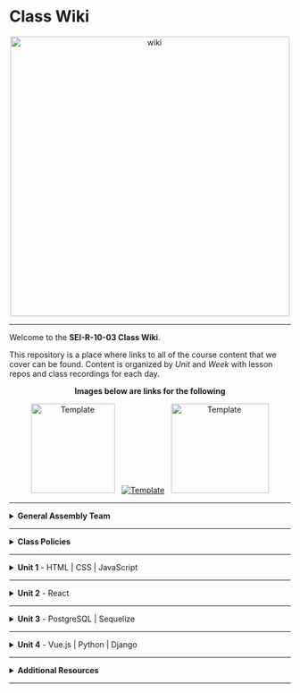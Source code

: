 # Class Wiki

<div align="center">
  <img src="https://i.imgur.com/WNe3NwE.png" alt="wiki" height="500">
</div>

___
Welcome to the <b>SEI-R-10-03 Class Wiki</b>.

This repository is a place where links to all of the course content that we cover can be found. Content is organized by <i>Unit</i> and <i>Week</i> with lesson repos and class recordings for each day.
<br>


<div align="center" display:"row">
<b>Images below are links for the following</b>



<a href="https://github.com/bmorataya3/Pull-Request-Template" target="_blank"><img src="https://i.imgur.com/WYBWzSth.png" alt="Template" height="160" width="150"></a> &nbsp; 
<a href="https://github.com/SEI-R-6-21/daily_js_challenges" target="_blank"><img src="https://i.imgur.com/W2YYUOPb.png" alt="Template"></a>  &nbsp; 
<a href="https://github.com/SEI-R-6-21/cs_data_structures" target="_blank"><img src="https://i.imgur.com/Bq75otNm.png" alt="Template" height="160" width="175" ></a>
</div>



____
<details><summary><strong>General Assembly Team</strong></summary><p>



____

<div align="center">
  <img width="200px" src="https://i.imgur.com/xDwQZ7E.png" alt="jeremy">
  <h3>Jeremy Taubman</h3>
  <h4>Lead Instructor</h4>
  <p>My name is Jeremy Taubman, I live outside of Hartford and have been with GA since 2019. I will be the <b>Lead Instructor</b> for this immersive.</p>
  <p>Outside of programming, I enjoy music, cooking, and solving crossword puzzles. I love learning new things, building up projects with Javascript and Python, and can make some of the best Ramen you’ll ever have.</p>
  <span><a href="https://github.com/taubman33">GitHub</a> | <a href="https://www.linkedin.com/in/jeremy-taubman/">LinkedIn</a></span>
  <br>
</div>

____

<div align="center">
  <img width="200px" src="https://i.imgur.com/TkTJmAs.png" alt="brittany">
  <h3>Brittany Morataya</h3>
  <h4>Instructional Associate</h4>
  <p>My name is Brittany and I will be your <b>Instructor Associate (IA)</b>. I will be here as added support through your journey of becoming a software engineer.</p>
  <p>As a GA graduate, I have been in your shoes and understand what it takes to get through such a course. As for my experience, with a focus in front-end design, I freelanced for multiple clients implementing skills from previous experience with managing teams, data collection, and communication to provide a positive and open space for colleagues and clients. This will be my second cohort as an IA and I am excited to guide and help shape your minds.</p>
  <span><a href="https://github.com/bmorataya3">GitHub</a> | <a href="https://www.linkedin.com/in/brittany-morataya/">LinkedIn</a></span>
  <br>
</div>

____

<div align="center">
  <img width="200px" src="https://i.imgur.com/Inhk8OE.jpeg" alt="tiffany">
  <h3>Tiffany Pereira</h3>
  <h4>Instructional Associate</h4>
  <p>My name is Tiffany, I live in Boston and I will be one of your <b>Instructor Associates (IA)</b>. Having completed GA in May, I understand the challenges that come with learning these new languages and concepts. </p>
  <p>During my time in the course I discovered my interest in backend programming and languages such as SQL and python. Besides programming I enjoy finding new TV shows to binge watch, traveling, and photography. I look forward to helping you all have the best learning experience and dive into the world of Tech!</p>
  <span><a href="https://github.com/tiffpereira">GitHub</a> | <a href="https://www.linkedin.com/in/tiffanympereira/">LinkedIn</a></span>
  <br>
</div>

____



<li><details><summary><strong>Teaching Assistants</strong></summary><p>

<p>TAs will lead nightly study and debugging sessions that are <b>highly recommended</b> to attend.</p>

____

<div align="center">
  <img width="200px" src="https://i.imgur.com/a5jjxUf.jpg" alt="kristina">
  <h3>Kristina Vanbergen-DeSilva</h3>
  <h4>Teaching Assistant</h4>
  <p>My name is Kristina and I will be one of your Teaching Assistants. I am a recent GA grad from New York, interested in full-stack development and experienced with React/Vue on the front-end & SQL on the backend, Before becoming a developer, I worked for several years teaching children as a nanny, and teaching volunteers at a non-profit organization. Very excited to bring that experience to GA and welcome a new cohort of future software engineers!</p>
  <span><a href="https://github.com/kavdesilva">GitHub</a>  | <a href="https://www.linkedin.com/in/kristina-vanbergen-desilva/">LinkedIn</a></span>
  <br>
</div>

____

 <div align="center">
  <img width="200px" src="https://i.imgur.com/vmYBpd8h.jpg" alt="default">
  <h3>Jay Thurber</h3>
  <h4>Instructor Associate</h4>
  <p>Hey everyone! I’m Jay and I will be one of your Instructional Associates for this course! I worked as a nurse for 10 years before taking the plunge into tech, graduating General Assembly’s SEIR program in October 2021, and have since been both an IA and TA for five cohorts. I love hyping up and motivating my students, as well as being a part of those “Aha!” moments, especially considering I was a student like yourselves not long ago!
In my free time, you can find me playing board games with my wife and friends, hiking with my two dogs, cooking, watching anime, working on personal projects, and as of recently climbing! :woman_climbing:</p> 
 <span><a href="https://github.com/jthurber87">GitHub</a> | <a href="https://www.linkedin.com/in/jthurber87/">LinkedIn</a></span> 
  <br>
</div>

____

 <!-- <div align="center">
  <img width="200px" src="https://i.imgur.com/dH5Pznf.png" alt="default">
  <h3>Tylus Dawkins</h3>
  <h4>Teaching Assistant</h4>
  <!--   <p>Hello everyone, I am a default placeholder for an instructors introduction paragraph. This instructor's role will be to be a faceless representation of what an instructor might be, but nothing more. They will lead no lessons, they will offer no help, they will father no sons. They are void.</p>
  <p>I am nothing but a filler for where an instructor might put their personal brand statement! I just sit here and fill space so that the developer can see what it might look like when an instructor has actually provided them with their intro. I have no purpose beyond that and my existence is meaningless!</p> -->
  <!--   <span><a href="https://github.com/">GitHub</a> | <a href="https://linkedin.com/">LinkedIn</a></span> -->
  <br>
</div>


____

</p></details></li>

<li><details><summary><strong>Student Success</strong></summary><p>

<p>This teams job is to ensure your success <i>during</i> the immersive. Any administrative, financial, or interpersonal questions can be directed to them.</p>

____

<div align="center">
  <img width="200px" src="https://i.imgur.com/BeQIMbn.png" alt="default">
  <h3>Carla Pantuosco</h3>
  <h4>Student Success Specialist</h4>
  <!--   <p>Hello everyone, I am a default placeholder for an instructors introduction paragraph. This instructor's role will be to be a faceless representation of what an instructor might be, but nothing more. They will lead no lessons, they will offer no help, they will father no sons. They are void.</p>
  <p>I am nothing but a filler for where an instructor might put their personal brand statement! I just sit here and fill space so that the developer can see what it might look like when an instructor has actually provided them with their intro. I have no purpose beyond that and my existence is meaningless!</p> -->
  <!--   <span><a href="https://www.linkedin.com/in/david-allison1/">LinkedIn</a></span> -->
  <br>
</div>


____

</p></details></li>

<li><details><summary><strong>Outcomes Team</strong></summary><p>

<p>This teams job is to ensure your success <i>after</i> the immersive is complete. Any job search, resume, LinkedIn, or interview questions can be directed to them.</p>

____

<div align="center">
  <img width="200px" src="https://i.imgur.com/1yhipgO.png" alt="default">
  <h3>Tommy Peterson</h3>
  <h4>Outcomes Coach</h4>
  <!--   <p>Hello everyone, I am a default placeholder for an instructors introduction paragraph. This instructor's role will be to be a faceless representation of what an instructor might be, but nothing more. They will lead no lessons, they will offer no help, they will father no sons. They are void.</p>
  <p>I am nothing but a filler for where an instructor might put their personal brand statement! I just sit here and fill space so that the developer can see what it might look like when an instructor has actually provided them with their intro. I have no purpose beyond that and my existence is meaningless!</p> -->
  <!--   <span><a href="https://www.linkedin.com/">LinkedIn</a></span> -->
  <br>
</div>





</p></details></li>

</ul></details>

____
<details><summary><strong>Class Policies</strong></summary><p>

Below, you will find Class Policies and Requirements as laid out in Orientation and conveyed by the Instructional Team.  We compile them here for your reference and review.

</p>

<ul type="none">

<li><details><summary><strong>Code of Conduct</strong></summary><p>

<ul>
  <li>Foster a productive classroom environment.</li>
  <li>Treat others with respect and dignity.</li>
  <li>Remember that everyone is coming at this with a different background.</li>
  <li>Professionalism in all methods of communication, both in-person <i>and</i> online.
    <ul>
      <li>Slack is an extension of our on-campus community. We ask that you remain courteous, respectful, and professional while engaging on Slack.</li>
    </ul>
  </li>
  <li><b>Zero tolerance for plagiarism and cheating.</b></li>
</ul>

</p></details></li>

<li><details><summary><strong>Deliverable Submission Requirements</strong></summary><p>

<ul>
  <li>Deliverables must be submitted following the <a href="https://github.com/SEIR-1003/template_pull_request">PR Guidelines</a>.</li>
  <li>Students must meet deliverable requirements for the submission to be marked as "Complete".</li>
  <li>Deliverables are <i>always</i> due the following class day at the beginning of class, unless otherwise stated.</li>
  <li>There is a grace period for re-submission or late submission.  All re-submits/late submits are due the <b>Monday following the week of assignment</b>.
    <ul>
      <li>Deliverables assigned on Fridays <b>do not</b> have a re-submit <i>or</i> late submit grace period.</li>
      <li>Deliverables submitted <i>after</i> the grace period <b>will not</b> be graded or accepted and will be marked as "Incomplete".</li>
    </ul>
  </li>
</ul>

</p></details></li>

<li><details><summary><strong>Graduation Requirements</strong></summary><p>

<ul>
  <li>Meet Project Requirements.
    <ul><li>Satisfactorily complete and present a project for <i>each</i> of the <b>4</b> units.</li></ul>
  </li>
  <li>Submit and complete a <i>minimum</i> of <b>80%</b> of deliverables (labs, homework, etc.).</li>
  <li>Adhere to attendance policy.
    <ul>
      <li>Students are allowed <b>3</b> absences over the <i>entire</i> course.</li>
      <li><b>3</b> tardies or early departures equals <b>1</b> absence.</li>
      <li>Tardy policy <i>includes</i> Outcomes participation.</li>
    </ul>
  </li>
</ul>

</p></details></li>

<li><details><summary><strong>A Note on Plagiarism</strong></summary><p>

<ul>
  <li>Plagiarism is a serious offense and grounds for immediate withdrawal.</li>
  <li>You are encouraged to ask others, including students, instructors, and sites like <i>Stack Overflow</i> for help. However, it is <b><i>not acceptable to copy</i></b> another persons code and submit it as your own. More importantly, it is detrimental to your own learning and growth.</li>
  <li>Small snippets of code that solve small problems taken from sites like <i>Stack Overflow</i> are generally an exception to this rule. If you aren't sure, it is your responsibility to <b><i>ask your instructor</i></b>. To be on the safe side, we ask that you credit the person/resource you got the code from in a comment, and let an instructor take a look at it.</li>
</ul>

</p></details></li>

<li><details><summary><strong>Observed Holidays</strong></summary><p>

<p>
The following dates are observed Holidays for this immersive.  There will be no class days on or within any of the date ranges listed below.  These will not decrease the overall length of the immersive, but add on additional replacement days to the end to fulfill the 12 weeks. If you have any questions regarding Holidays, or have a special circumstance, please don't hesitate to reach out to your instructional team.
</p>

| Holiday | Date(s) |
|:---:|:---:|
| Veterans Day | November 11, 2022 |
| Thanksgiving | November 23- November 25, 2022 |
| Winter Break | December 26th- January 2, 2022 |

</p></details></li>

</ul></details>

____
<details><summary><strong>Unit 1</strong> - HTML | CSS | JavaScript</summary><p>

<ul type="none">

  <li><details><summary><strong>Week 1</strong></summary><p>

  <p>
  In Week 1, we review the fundamental concepts of <b>HTML</b>, <b>CSS</b>, and <b>JavaScript</b> along with introducing <b>git</b> workflow, <b>terminal</b> commands, and writing professional <b>markdown</b> files. We also learn about the <b>JavaScript DOM</b> and how to use <b>events</b> to affect it.
  </p>

  | Monday | Tuesday | Wednesday | Thursday | Friday |
  |:---:|:---:|:---:|:---:|:---:|
  | [InstallFest](https://github.com/SEIR-1003/u1_installations)| [Github / Homework Submission](https://github.com/SEI-R-6-21/u1_lesson_github) | [JS Datatypes](https://github.com/SEIR-1003/u1_lesson_js_data_types)  |  [JS Functions](https://github.com/SEIR-1003/u1_lesson_js_functions) | [Intro Daily JS Challenges](https://github.com/SEIR-1003/daily_js_challenges)
  | [Terminal Lesson](https://github.com/SEIR-1003/u1_lesson_terminal)  | [Intro to HTML](https://github.com/SEIR-1003/u1_lesson_intro_HTML) | [JS Arrays](https://github.com/SEIR-1003/u1_lesson_js_arrays)| [JS Scope](https://github.com/SEIR-1003/u1_lesson_js_scope) | [JS Events](https://github.com/SEIR-1003/u1_lesson_js_events)
  |  [Git Lesson](https://github.com/SEIR-1003/u1_lesson_git) | [Grumpy Cat Resume](https://github.com/SEIR-1003/u1_lab_fake_resume) | [JS Loops & Control Flow](https://github.com/SEIR-1003/u1_lesson_loops_and_control_flow) | [JS Objects](https://github.com/SEIR-1003/u1_lesson_js_objects) | [JS Dots Game Lab](https://github.com/SEIR-1003/u1_lab_dots)| 
  |  [VS Code Lesson](https://github.com/SEIR-1003/u1_lesson_VSCode/blob/main/README.md)| [Intro to CSS](https://github.com/SEIR-1003/u1_lesson_intro_CSS) | [Data Types practice](https://github.com/SEIR-1003/U1_data_types_practice)  | [Jurassic Objects Lab](https://github.com/SEIR-1003/u1_lab_jurassic_objects) |   | |
  | [Star Wars HW](https://github.com/SEIR-1003/u1_hw_star_wars)  | [Flex & Grid](https://github.com/SEIR-1003/u1_lesson_flex_grid) | [Arrays ad Iteration Lab](https://github.com/SEIR-1003/u1_arrays_and_iteration_lab)  | [CodeWars](https://github.com/SEIR-1003/u1_hw_codewars_challenges) | [Tic Tac Toe HW](https://github.com/SEIR-1003/u1_hw_tic_tac_toe) |
  |  | [Fashion blog](https://github.com/SEIR-1003/Fashion-Blog)  | [Control Flow Adventure HW](https://github.com/SEIR-1003/u1_hw_control_flow_adventure) | |  |

  <ul type="none">

  <li><details><summary>Class Recordings</summary><p>

  | Monday | Tuesday | Wednesday | Thursday | Friday |
  |:---:|:---:|:---:|:---:|:---:|
  | [Recording](https://generalassembly.zoom.us/rec/share/F7x31AAbNpltdeAAk2LyQRn3LlbOAGBDpIvZLJDiEV0JH3b1Cui9i3jFXFClJ3Tx.oIMAcARgVnSxZJbr)| [Recording](https://generalassembly.zoom.us/rec/share/6XpFfjj5sL92iwFkr9n4smh3RK_M5S6aZhpvXT-RxvG7LfMk4ooY6BOv9grkvbA2.G7DRfBnaujoZzJLD)|[Recording](https://generalassembly.zoom.us/rec/share/KptzSmjQ5LeWMCLEYrRO3PUxzfzGKo2e6HKO9AmPcED2Bg_N2KqOIgG_qspOUMUM.tICOh143LDWOWNjP)| [Recording](https://generalassembly.zoom.us/rec/share/LMCXrY7N9Gj9-QxOPYLTQYWCvDXQEhjr41U3eJZ4wCeP44YiEqKQcwhOM7gd21vD.5x0NPgXiMG4vcLe_)| [Recording](https://generalassembly.zoom.us/rec/share/1vVt0DXo66DKowCnkzqDMvPqY9bz-5JVJS8NIYu9lPsdN0VqgF784aST8lTGL-rI.wyKWm6jQtC_0hRwF)|
  | Passcode: `w=?0kwr#`  | Passcode: `&sGpfTy9` | Passcode: ` z+5QD?Qv` | Passcode: `VRz9xNi.` | Passcode: `5rhb@.1&` |

  </p></details></li>

  </ul>

  ___
  </p></details></li>

  <li><details><summary><strong>Week 2</strong></summary><p>

  <p>
  In Week 2, we practice more <b>DOM Manipulation</b> and are introduced to <b>Daily JavaScript Challenges</b> and basic algorithmic problem solving. We learn about <b>ES6</b> syntax along with <b>Higher Order Functions</b> and <b>Object Oriented Programming</b> in JavaScript. At the end of the week, we learn how to call on external data sources with <b>APIs</b>.
  </p>

  | Monday | Tuesday | Wednesday | Thursday | Friday |
  |:---:|:---:|:---:|:---:|:---:|
  |  [Daily JS Challenges](https://github.com/SEIR-1003/daily_js_challenges)| [JS HOF HW](https://github.com/SEIR-1003/u1_hw_HOF) | CSS Media Quieries  | JS KAHOOT | [Project 1 Prompt](https://github.com/SEI-R-6-21/u1_project_prompt)|
  |  [ES6 Syntax](https://github.com/SEIR-1003/u1_lesson_ES6) |  [Intro to OOP](https://github.com/SEIR-1003/u1_lesson_OOP) | Wireframes| [Intro to APIs](https://github.com/SEI-R-6-21/u1_lesson_intro_to_APIs) | Project Time|
  | [ES6 Lab](https://github.com/SEIR-1003/u1_lab_ES6_practice) | [OOP Exercise Lab](https://github.com/SEIR-1003/u1_lab_OOP_exercise)  |  OUTCOMES  | [Poke' API](https://github.com/SEIR-1003/u1_api-intro)|  
  | Calculator |  | | [NYC Crime API](https://github.com/SEIR-1003/u1_api_lab/blob/main/README.md) |  |
  |  |  |  | [P1 Prompt](https://github.com/SEIR-1003/u1_project_prompt) |  |

 <ul type="none">



 <li><details><summary>Class Recordings - Group 2</summary><p>

| Monday | Tuesday | Wednesday | Thursday | Friday |
 |:---:|:---:|:---:|:---:|:---:|
 | [Recording](https://generalassembly.zoom.us/rec/share/w1Rf-C5P2Iv7WwunynJKK_FLKehTpZoL9zXN9eQkaWOC1i85jMV34PqEXYjnX4Fv.WjhprUHr264TDDXb) | [Recording](https://generalassembly.zoom.us/rec/share/-4cxHk0me5QfUZxt8Ds4GE8S4tSJt10WrHnUDBjfdxYslnxpgdahUnHXux6MHWos.SNGG38TA8CAQZlOS) | [Recording](https://generalassembly.zoom.us/rec/share/WfuEH4fb-mGGoFUBOW9NyRnGcKrROhaYM7oYPwBJchvb4a_0n6Cuf1PljMKxh-cA.CuICsZNG_gZcbpxA) | [Recording](https://generalassembly.zoom.us/rec/share/R_0VXhOYbAXNxRHHiKnSQwJ1uUh5bMyRnHba4MkUl-Zxp_qcPQnMTeDLvr3y6_88.PD4ZJQ4Sh15AKg-h) |[Recording](https://generalassembly.zoom.us/rec/share/n1-Gj_MAtjhGLUK3gX6hvQ-jmhysJybAZLZnNmTmpZEAWSTGZ7rCOmco8rxLwtfJ.e99bqAvYsPJWYFGC)|
 | Passcode: `&Ta9O50&` | Passcode: `y0#UWaa?` | Passcode: `^smC7*0E` | Passcode: `M6iwu4=s` | Passcode: `Jr7=@@74` |
>  
 </p></details></li>
 
  </ul>

  </p></details></li>

</p></details>
  

___
   
   
<details><summary><strong>Unit 2</strong> - React </summary><p>

<ul type="none">

  <li><details><summary><strong>Week 4</strong></summary><p>

   <p>
     In Week 4, we learn all about <b>React</b> and what an amazing JavaScript library it can be for developers. We learn the concepts of <b>components</b>, <b>props</b>, and about <b>React Hooks</b> and <b>functional components</b>. We learn about <b>useState</b> and how to use it to manage our state within our apps. We also get into how we can use <b>useEffect</b> to make axios calls in our React apps. Finally at the end of the week, we learn <b>React Router</b>, a powerful tool for navigating around our virtual DOM.
  </p>


| Monday | Tuesday | Wednesday | Thursday | Friday |
  |:---:|:---:|:---:|:---:|:---:|
  | [Intro to React](https://github.com/SEIR-1003/u2_lesson_intro_to_react/blob/main/README.md) | [Component Hierarchy Diagrams](https://github.com/SEI-R-6-21/u2_lesson_component_hierarchy) | [React Router](https://github.com/SEIR-1003/u2_react_router_intro/blob/main/README.md)  |  [Intro to State & Hooks](https://github.com/SEIR-1003/u2_lesson_state_and_hooks) |[Calculator Lab](https://github.com/SEIR-1003/u2_react_calculator_lab/blob/main/README.md)|
  | [LOTR Lab](https://github.com/SEIR-1003/u2_lab_react_LOTR)| [Mapping Components](https://github.com/SEIR-1003/u2_lesson_react_mapping_components-1) | [React Portfolio](https://github.com/SEIR-1003/u2_react_portfolio_lab/blob/main/README.md) | [Likes Lab](https://github.com/SEIR-1003/u2_lab_likes)|  |
  | [Conditionals Lab](https://github.com/SEIR-1003/u2_lab_conditional_rendering) | [Mapping Lab](https://github.com/SEI-R-6-21/u2_lab_mapping_contactss) | OUTCOMES | [React Forms](https://github.com/SEIR-1003/u2_lesson_react_forms) |  |
  | [Hello React HW](https://github.com/SEIR-1003/u2_hw_hello_react/blob/main/README.md)  | [Movie Mapping HW](https://github.com/SEIR-1003/u2_hw_movie_mapping) | | [Groceries Lab](https://github.com/SEIR-1003/u2_lab_groceries)  |  |
  |  ||  | [ATM Lab](https://github.com/SEIR-1003/u2_lab_react_ATM) |  |
  |  | |  | [Password Validator](https://github.com/SEIR-1003/u2_lab_password_validator) |  |

<ul type="none">

 

  <li><details><summary>Class Recordings</summary><p>

| Monday | Tuesday | Wednesday | Thursday | Friday |
  |:---:|:---:|:---:|:---:|:---:|
  | [Recording](https://generalassembly.zoom.us/rec/share/FXJpSSFSKiigCBNt4l6xyS5U4LQEHgk_SF0MLKslHGmqOS8lHKWSibwTHPycKESu.-N1_FaTz8Kdan4Fw) | [Recording](https://generalassembly.zoom.us/rec/share/tfw3k_muD72MaSzEFElOTWbF55FnXuq1yWZ8Nd7C6oa5UTBGeHpCBJwWsVOGB55L.5838VjUeCxebfwOr) | [Recording](https://generalassembly.zoom.us/rec/share/2ZJD4LNvD5GvuPPKQBRvR29qYRWWvo1LZt1_p3krRN_edzbO1vj-X8MWcOtjMSzn.Pt35N9_IUg1QNP52) | [Recording](https://generalassembly.zoom.us/rec/share/27yva2f5HJImQ8PjUypsmO-0-fPoqWrD0StB3BZkgiIV3r33marHxQSAlot9c6nd.mT_1KrME0qdDMT6R) | [Recording](https://generalassembly.zoom.us/rec/share/Mr2RSi68R1NiebudnySOyHgwIuqkeSRgwTRjDpuwrEt5HhENzl4FgiWv_0-SBw4.PsSADazrGSF5rMb9) |
  | Passcode: `b95S6X#.` | Passcode: `8@F6Fj+$` | Passcode: `7K3SkA.M` | Passcode: `iK4+M&rv` | Passcode: `G%Jv!5Wk` |

  </p></details></li>

  ___
  </p></details></li>

  <li><details><summary><strong>Week 5</strong></summary><p>

  <p>
  In Week 5, we are introduced to back-end and get to practice using <b>Express</b> and <b>Express Middleware</b>.  We also learn how to implement <b>controllers</b>.  We then get a taste of <b>MongoDB</b> and <b>mongoose</b> as a way to store our app's data. We round out the week with a huge group <b>Hackathon!</b>
  </p>


  | Monday | Tuesday | Wednesday | Thursday | Friday |
  |:---:|:---:|:---:|:---:|:---:|
  | [useEffect](https://github.com/SEIR-1003/u2_lesson_useEffect) | [React Router](https://github.com/SEIR-1003/u2_lesson_react_router) | [useContext](https://github.com/SEIR-1003/u2_lesson_useContext) | Project Proposals | PROJECTS |
  | [React API](https://github.com/SEIR-1003/u2_lesson_react_APIs) | [React Router Lab](https://github.com/SEIR-1003/u2_lab_react_router) | [Context Lab](https://github.com/SEIR-1003/u2_react_useContext_lab/blob/main/README.md) |  | |
  | [STARWARS Lab](https://github.com/SEIR-1003/u2_react_axios_lab) |  | [Project 2 Promt](https://github.com/SEIR-1003/project2_prompt/blob/main/README.md) |  |  |
  |  | | Outcomes  |  |  |
  |  |  |  |  |  |
  |  |  | 


  <li><details><summary>Class Recordings </summary><p>

| Monday | Tuesday | Wednesday | Thursday | Friday |
  |:---:|:---:|:---:|:---:|:---:|
  | [Recording](https://generalassembly.zoom.us/rec/share/ffTiKu-oR2qVHgUe7PQJwKS5kI3exmcUTuXcf0j3UTjAgs-u132HPoUKhk2w-edz.bc6B7TQOdZDeKO0B) |   [Recording](https://generalassembly.zoom.us/rec/share/wKAR5owYiU754qo2X82vMN-I4FJtruS8KUm2zw49EwlH9cxQf3YhtaE8U-5NhU8R.u6c_Z3I4jV8qRlk1) | [Recording](https://generalassembly.zoom.us/rec/share/sc9DqncSDnCIhtGlAF1HGM9pd8mS7m2bgE8s4u-bANbvimieGQky0ykNWfBHX351.Vfz57037nmfWB_ZP) |  [Recording](https://generalassembly.zoom.us/rec/share/aumlwU3wt9aa8Z7VhejEA2hXqIkk83cZx31tRrTnvB-iu866NfsXb3ZAbOyzvXZb.oGHEoHpH-GVAVD4h) |
  | Passcode: `@.d6&L3w` | Passcode: `V%QQ+Nr7` | Passcode: `#7S$Dh*R` | Passcode: `z3$QYsf%` |

  </p></details></li>
  
  </ul>

  </p></details></li>

</p></details>

 
 

___
<details><summary><strong>Unit 3</strong> - PostgreSQL | Sequelize</summary><p>

<ul type="none">

  <li><details><summary><strong>Week 7</strong></summary><p>

  <p>
  In Week 7, we spend the first few days building out a Full Stack app as a review of Unit 2! Then, we are introduced to <b>SQL databases</b> and start to learn SQL commands to interact with our database.  We also learn about the concept of <b>SQL Joins</b>. Then, we learn all about <b>Sequelize</b> and how it can interpret for our SQL database and our backend Node servers and we learn how to make <b>queries</b> with it!
  </p>

    
  | Monday | Tuesday | Wednesday | Thursday | Friday |
  |:---:|:---:|:---:|:---:|:---:|
  | [SQL Intro](https://github.com/SEIR-1003/u3_lesson_SQL_intro)| [Intro to Express](https://github.com/SEIR-1003/u3_lesson_express_intro) | [Database Design](https://github.com/SEIR-1003/u3_lesson_database_design) | [Sequelize Intro](https://github.com/SEIR-1003/u3_lesson_sequelize_intro) | [Sequelize Migrations](https://github.com/SEIR-1003/u3_lesson_sequelize_migrations) |
  | [SQL Practice Lab](https://github.com/SEIR-1003/u3_lab_SQL_practice) | [Express Routes](https://github.com/SEIR-1003/u3_lesson_express_routing) | [ERD's](https://github.com/SEIR-1003/u3_lesson_ERD) | [Sequelize Queries](https://github.com/SEIR-1003/u3_lesson_sequelize_queries-1) | [Migrations Lab](https://github.com/SEIR-1003/u3_lab_sequelize_migrations_exercise) |
  |[SQL Joins](https://github.com/SEIR-1003/u3_lesson_SQL_joins)  | [Intro to Middle](https://github.com/SEIR-1003/u3_lesson_express_middleware) |  Outcomes| [Sequelize Query Lab](https://github.com/SEIR-1003/u3_lab_sequelize_querying)  | [Associations hw](https://github.com/SEIR-1003/u3_hw_sequelize_associations_and_migrations) |
  | [SQL Joins lab](https://github.com/SEIR-1003/u3_lab_SQL_joins) | [Express Controllers](https://github.com/SEIR-1003/u3_lesson_express_controllers)  |  | [Sequelize Associateions](https://github.com/SEIR-1003/u3_lesson_sequelize_associations) |  |
  | [Carmen Sandiego HW](https://github.com/SEIR-1003/u3_hw_carmen_sandiego) | [Express Fruits API](https://github.com/SEIR-1003/u3_hw_express_fruits) |  | [Associations Exercise](https://github.com/SEIR-1003/u3_lab_sequelize_associations_exercise) | |
|||| [Complex Associations](https://github.com/SEIR-1003/u3_lesson_sequelize_complex_associations)|
| | | |[Sequelize Practice](https://github.com/SEIR-1003/u3_hw_sequelize_practice) |


  <ul type="none">

  <li><details><summary>Class Recordings</summary><p>
  
| Monday | Tuesday | Wednesday | Thursday | Friday |
  |:---:|:---:|:---:|:---:|:---:|
  | [Recording](https://generalassembly.zoom.us/rec/share/17MFOFAqTOZeQttdUyRR9C0PRq8ETQ0G7cV5bwJxhHvs23ZTt0vPR-QNcFZ5RkbR.qC4rLNfjM58phIRh) | [Recording](https://generalassembly.zoom.us/rec/share/LjHfB-f5G4WRmnmTF8HDbqRJ58HvRlkHFWOMVH6wRSSuzsnnfatWwUjES_LLqLvB.qTEyU3gTZXCQue8q) | [Recording](https://generalassembly.zoom.us/rec/share/h0-l4u7pllE9sbgIohV76k5HW-9wTAwMr6MKlJucKrJ7plkK99E39P1Os480jGd4.y5spY08272n4NVzN) | <!-- [Recording]() -->| <!-- [Recording]() -->| 
  | Passcode: `?g5mbk1E` | Passcode: `k1c^y^XF` | Passcode: `Y$S.5jQ8` | Passcode: `` | Passcode: `` |

 

  ___
  </p></details></li>

  <li><details><summary><strong>Week 8</strong></summary><p>

  <p>
  In Week 8, we cover Sequelize <b>migrations</b> and <b>associations</b>, as well as how to set up <b>Sequelize with Express</b>.  Then we learn all about how to integrate <b>user authentication</b> in our apps from scratch. At the end of the week, we learn how to set up <b>complex associations</b> in Sequelize and then split up into our Groups for Project 3!
  </p>
<!--
  
  | Monday | Tuesday | Wednesday | Thursday | Friday |
  |:---:|:---:|:---:|:---:|:---:|
  | [Sequelize Migrations](https://github.com/SEI-R-6-21/u3_lesson_sequelize_migrations) | [Express Sequelize](https://github.com/SEI-R-6-21/u3_lesson_express_sequelize) | [JWT Auth](https://github.com/SEI-R-6-21/u3_lesson_JWT_auth) | [React Auth](https://github.com/SEI-R-6-21/u3_lesson_react_auth) | [P3 Pitch Presentations](https://github.com/SEI-R-6-21/u3_project_prompt) |
  | [Migrations Exercise Lab](https://github.com/SEI-R-6-21/u3_lab_sequelize_migrations_exercise) | [Sequelize API from Scratch Lab / HW](https://github.com/SEI-R-6-21/u3_lab_sequelize_API_from_scratch) | [Sequelize Auth](https://github.com/SEI-R-6-21/u3_lesson_sequelize_auth) | [Sequelize Complex Associations](https://github.com/SEI-R-6-21/u3_lesson_sequelize_complex_associations) | []() |
  | [Sequelize Associations](https://github.com/SEI-R-6-21/u3_lesson_sequelize_associations) | [JWT Auth Study HW](https://github.com/SEI-R-6-21/u3_hw_JWT_auth_study) | []() | [P3 Prompt](https://github.com/SEI-R-6-21/u3_project_prompt) | []() |
  | [Associations Exercise Lab](https://github.com/SEI-R-6-21/u3_lab_sequelize_associations_exercise) | []() | []() | []() | []() |
  | [Associations & Migrations HW](https://github.com/SEI-R-6-21/u3_hw_sequelize_associations_and_migrations) | []() | []() | []() | []() |
-->
  <ul type="none">

  <li><details><summary>Class Recordings</summary><p>

  <!--| Monday | Tuesday | Wednesday | Thursday | Friday |
  |:---:|:---:|:---:|:---:|:---:|
  | [Recording](https://generalassembly.zoom.us/rec/share/SRw1cFztUQnR8geFaPOh1KWlMGaZmPa3-i0CJiL820bnkz_257iEO3EPZcJ-NjRb.I-lw6NBXrtnpb3Rd) | [Recording](https://generalassembly.zoom.us/rec/share/xB440xZjxTuvQgCj5fiO55LYRcEaxyY7xftsLgII6r7vf9h30JG5IK9vAq3WMtq_.cW_6fog9dofBmDBe) | [Recording](https://generalassembly.zoom.us/rec/share/jtUOpTmmDYv9ZU6-Tv5dOq-5Wgnv3u9vRlfpYAm1NysWJISD00u97TQkRJeD6xoN.0sMqu3RuRN9WuWwG) | No Recording | No Recording |
  | Passcode: `k#h#h6u1` | Passcode: `M%hvy8@v` | Passcode: `u&vhC40K` |  |  |
-->
 </p></details></li>
  
  </ul>

  </p></details></li>

</p></details>

 
 

___
<details><summary><strong>Unit 4</strong> - Vue.js | Python | Django</summary><p>

<ul type="none">

  <li><details><summary><strong>Week 10</strong></summary><p>

  <p>
  In Week 10, we learn a new framework called <b>Vue.js</b> and how it is set up differently than React and other libraries we've used. We learn how to use <b>State Methods</b>, <b>Directives</b>, <b>Events</b>, and <b>Emitters</b> in Vue. We also learn how to use Vue with APIs, and how to use <b>Vue Router</b> to direct our page. Later in the week, we are introduced to <b>Python</b> and learn about <b>functions</b>, <b>control flow</b>, <b>loops</b>, and <b>dictionaries</b>.
  </p>
<!--
    
  | Monday | Tuesday | Wednesday | Thursday | Friday |
  |:---:|:---:|:---:|:---:|:---:|
  | [Vue Intro](https://github.com/SEI-R-6-21/u4_lesson_vue_introduction) | [Vue Events & Emitters](https://github.com/SEI-R-6-21/u4_lesson_vue_events_emitters) | [Vue w/ APIs](https://github.com/SEI-R-6-21/u4_lesson_vue_APIs) | [Portfolio Lab]() | [Intro to Python](https://github.com/SEI-R-6-21/u4_lesson_python_intro) |
  | [Vue Components & Props](https://github.com/SEI-R-6-21/u4_lesson_vue_components_props) | [Portfolio Lab]() | [Vue API Lab](https://github.com/SEI-R-6-21/u4_lab_vue_API) | [Vue Router](https://github.com/SEI-R-6-21/u4_lesson_vue_router) | [Python Functions](https://github.com/SEI-R-6-21/u4_lesson_python_functions) |
  | [Vue State](https://github.com/SEI-R-6-21/u4_lesson_vue_state) | Outcomes | [Vue Rock, Paper, Scissor Lab / HW](https://github.com/SEI-R-6-21/u4_lab_vue_rock_paper_scissor) | [Vue RAWG Lab / HW](https://github.com/SEI-R-6-21/u4_hw_vue_RAWG) | [Python Control Flow](https://github.com/SEI-R-6-21/u4_lesson_python_control_flow) |
  | [Vue Directives](https://github.com/SEI-R-6-21/u4_lesson_vue_directives) |  |  |  | [Python Lists & Loops](https://github.com/SEI-R-6-21/u4_lesson_python_lists_loops) |
  | [Vue Quiz](https://forms.gle/oPjffTCpfCU2sCGw9) |  |  |  | [Python Dictionaries](https://github.com/SEI-R-6-21/u4_lesson_python_dictionaries) |
  |  |  |  |  | [Python Choose Your Own Adventure HW](https://github.com/SEI-R-6-21/u4_hw_python_adventure) |
-->
   <ul type="none">

  <li><details><summary>Class Recordings</summary><p>

  <!--| Monday | Tuesday | Wednesday | Thursday | Friday |
  |:---:|:---:|:---:|:---:|:---:|
  | [Recording](https://generalassembly.zoom.us/rec/share/VEWSr_IzJo7D0IaI-J5iDt97W4JOY4xTfBptrIgQUg56J1tc8q8QvVNwKJs0JsZA.4DLkQVHjMaYXWm_D) | [Recording](https://generalassembly.zoom.us/rec/share/c2_vfhIyeEsoiHOXXMsoI3121KvlPcf1oKO0xqD7VzvYxqWj8e70ZiKG-V_AUdM.qJUzjSJT5gMSfiqd) | [Recording](https://generalassembly.zoom.us/rec/share/kcMLaelyvDOiCo9tOLVEObSP5fAu-cwP3aru4yr-wnBNUFpqHoG8cx6Gme3F9HkU.fwnlTvGrtVDLsy2i) | [Recording](https://generalassembly.zoom.us/rec/share/mknk_D0igQwnaQX8C2QENUnas8B2Mc9W00XPBgzl3IW4zEAS8Bn2y-uG4hrRJIuR.vCiZbxMXN7rvC_-p) | No Recording |
  | Passcode: `H6s6#*#2` | Passcode: `3DDLbP&%` | Passcode: `6MsS!%kZ` | Passcode: `x9Aj0=M3` |  |
-->
  </p></details></li>

  <li><details><summary><strong>Week 11</strong></summary><p>

  <p>
  In Week 11, we continue with Python by learning about <b>tuples</b> and <b>OOP</b> in Python. We then get a quick intro to <b>Django</b> and how to set up <b>views</b>. At the end of the week, we begin our <b>Capstone Project</b>!
  </p>

  <!--| Monday | Tuesday | Wednesday | Thursday | Friday |
  |:---:|:---:|:---:|:---:|:---:|
  | [Python Tuples](https://github.com/SEI-R-6-21/-u4_lesson_python_tuples) | [Django Intro](https://github.com/SEI-R-6-21/u4_lesson_django_intro) | [Django REST API Lesson](https://github.com/SEI-R-6-21/u4_lesson_django_REST_API) | [P4 Planning Time](https://github.com/SEI-R-6-21/u4_project_prompt) | [Project Approvals](https://github.com/SEI-R-6-21/u4_project_prompt) |
  | [Python Tuple Lab](https://github.com/SEI-R-6-21/u4_lab_python_tuple_exercise) | [Django Views](https://github.com/SEI-R-6-21/u4_lesson_django_views) | [Django REST API Lab / HW](https://github.com/SEI-R-6-21/u4_lab_django_REST_API) | []() | []() |
  | [Python OOP](https://github.com/SEI-R-6-21/u4_lesson_python_OOP) | [NostalDja Lab / HW](https://github.com/SEI-R-6-21/u4_lab_nostaldja) | [P4 Prompt](https://github.com/SEI-R-6-21/u4_project_prompt) | []() | []() |
  | [CSV Parser Lab](https://github.com/SEI-R-6-21/u4_lab_python_CSV_parser) | []() | []() | []() | []() |
  | [Python Smash Bros HW](https://github.com/SEI-R-6-21/u4_hw_python_smash_bros) | []() | []() | []() | []() |
-->
  <ul type="none">

  <li><details><summary>Class Recordings</summary><p>

  <!--| Monday | Tuesday | Wednesday | Thursday | Friday |
  |:---:|:---:|:---:|:---:|:---:|
  | No Recording | [Recording](https://generalassembly.zoom.us/rec/share/Z-QyP2YXdGoYVH5FMKtMbkueON2HtJ2SytEz2Ce_lr800G4Wlzi87salpqgq7DYU.ojfLVjBIaC5Mhb5s) | [Recording](https://generalassembly.zoom.us/rec/share/v-EJn260ACoULVzTZYnC5MrsrWNzT3H8-ihTjpmu1VE7_tIQD1JnrTamIwxzOq0y.v5w4kZy7tNRdskwC) | No Recording | No Recording |
  |  | Passcode: `84QCh@=*` | Passcode: `i4h^LC%X` |  |  |
-->
  </p></details></li>

  
  </p></details></li>

  

 
  </p></details></li>

  </ul>

  </p></details></li>

</p></details>

___

<details><summary><strong>Additional Resources</strong></summary><p>

Below is a list of additional resources that were hand-picked by your instructors. If you find that you don't have the time during the immersive, these resources will still help to solidify your understanding of key concepts after graduation.

  <ul type="none">
    
  <li><details><summary><strong>Tools</strong> - things to make you more efficient</summary><p>

  - [Rectangle](https://rectangleapp.com/)
  - [Magnet](https://apps.apple.com/us/app/magnet/id441258766?mt=12)
  - [Spectacle](https://www.spectacleapp.com/)
  - [Trello](https://trello.com/)
  - [Airtable](https://www.airtable.com/)
  - [Asana](https://asana.com/)
  - [Freehand](https://www.invisionapp.com/freehand)
  - [LucidChart](https://www.lucidchart.com/pages/)
  - [draw.io](https://app.diagrams.net/)
  - [Whimsical](https://whimsical.com/)
  - [Canva](https://www.canva.com/)
  - [Figma](https://www.figma.com/)
  
  </p></details></li>

  <li><details><summary><strong>Practice</strong> - sites to hone your skills</summary><p>

  - [Codeacademy](https://www.codecademy.com/catalog)
  - [freeCodeCamp](https://www.freecodecamp.org/learn/)
  - [Codewars](https://www.codewars.com)
  - [Udemy](https://www.udemy.com/)
  - [Programiz](https://www.programiz.com/)
  - [#JavaScript30](https://javascript30.com/)
  - [CSS Battle](https://cssbattle.dev/)
  - [CSS Diner](https://flukeout.github.io/)
  - [Flexbox Froggy](https://flexboxfroggy.com/)
  - [Grid Garden](https://cssgridgarden.com/)
  - [Flexbox Zombies](https://mastery.games/flexboxzombies/)
  - [Flexbox Defense](http://www.flexboxdefense.com/)
  - [Screeps](https://screeps.com/)
  - [UX Design Masterclass](https://uxdesignmasterclass.com/)
  
  </p></details></li>

  <li><details><summary><strong>Bookmarks</strong> - must-have resources</summary><p>
  
  - [W3Schools](https://www.w3schools.com/)
  - [CSS Tricks](https://css-tricks.com/)
  - [MDN Web Docs](https://developer.mozilla.org/en-US/)
  - [Stack Overflow](https://stackoverflow.com/)
  - [Eloquent JavaScript](https://eloquentjavascript.net/)
  
  </p></details></li>

  <li><details><summary><strong>Reading</strong> - helpful articles and topics</summary><p>

  - [10 Need-to-know Mac Terminal Commands](https://scotch.io/bar-talk/10-need-to-know-mac-terminal-commands)
  - [Rubber Duck Debugging](https://rubberduckdebugging.com/)
  - [Medium: What Is An API?](https://medium.com/free-code-camp/what-is-an-api-in-english-please-b880a3214a82)
  - [Medium: Higher Order Functions](https://medium.com/javascript-in-plain-english/4-must-know-higher-order-functions-in-javascript-411f85545881)
  - [Medium: Local Git Repos vs Remote Repos](https://medium.com/swlh/git-local-repo-and-github-remote-repo-eae1c948fbf5)
  - [Medium: Explaining API's](https://medium.com/javascript-in-plain-english/many-developers-struggle-with-explaining-apis-20a071d74596)
  - [Naming Conventions in Database Modeling](https://vertabelo.com/blog/naming-conventions-in-database-modeling/)
  - [JSON Web Tokens](https://jwt.io/introduction/)
  
  </p></details></li>

  <li><details><summary><strong>Documentation</strong> - commonly used tech docs</summary><p>

  - [MDN JavaScript Docs](https://developer.mozilla.org/en-US/docs/Web/JavaScript/Guide)
  - [W3Schools CSS Docs](https://www.w3schools.com/cssref/default.asp)
  - [React Docs](https://reactjs.org/docs/getting-started.html)
  - [Mongoose Docs](https://mongoosejs.com/)
  - [PostgreSQL](https://www.postgresql.org/docs/)
  - [Sequelize Docs](https://sequelize.org/docs/v6/)
  - [Python Docs](https://docs.python.org/3/)
  - [Django Docs](https://docs.djangoproject.com/en/4.0/)

  </p></details></li>

  <li><details><summary><strong>Cheatsheets</strong> - quick references</summary><p>

  - [Mac Terminal Commands Cheatsheet](https://www.makeuseof.com/tag/mac-terminal-commands-cheat-sheet/)
  - [OhMyZsh Cheatsheet](https://github.com/ohmyzsh/ohmyzsh/wiki/Cheatsheet)
  - [VSCode Keyboard Shortcut Cheatsheet](https://code.visualstudio.com/shortcuts/keyboard-shortcuts-macos.pdf)
  - [Markdown Cheatsheet](https://www.markdownguide.org/cheat-sheet/)
  - [JavaScript Cheatsheet](https://websitesetup.org/javascript-cheat-sheet/)
  - [ES6 Cheatsheet](https://devhints.io/es6)
  - [ERD Cheatsheet](https://drive.google.com/file/d/0B_spkK3eZiHmZTZhczVTaVZxUFU/view?resourcekey=0-pvJ1STXJ4xEpjqpFWQtUhg)
  - [iOS Resolutions](http://iosres.com/)
  - [Flexbox Playground](https://codepen.io/GAmarketing/pen/QWWJvLx)
  - [Layoutit!](https://grid.layoutit.com/)
  - [Named Colors & Hex Equivalents](https://css-tricks.com/snippets/css/named-colors-and-hex-equivalents/)
  - [Regex Cheatsheet](https://www.rexegg.com/regex-quickstart.html)
  
  </p></details></li>

  <li><details><summary><strong>Deployment</strong> - get your projects online</summary><p>

  - [Surge](https://surge.sh/)
  - [Heroku](https://www.heroku.com/)
  - [Netlify](https://www.netlify.com/)
  - [Vercel](https://vercel.com/)
  - [AWS](https://aws.amazon.com/codedeploy/)
  
  </p></details></li>

  <li><details><summary><strong>CSS Libraries</strong> - Use differet libraries to vamp up your apps</summary><p>

  - [Nostalgic](http://nostalgic-css.github.io/)
  - [Jdan](http://jdan.github.io/)
  - [Bootstrap](https://getbootstrap.com/)
  - [Kushagra](http://kushagra.dev/)
  - [Tachyons](http://tachyons.io/)
  - [Bulma](https://bulma.io/)
  - [Foundation](https://foundation.zurb.com/)
  - [Skeleton](http://getskeleton.com/)
  - [Groundwork](https://groundworkcss.github.io/)
  - [Victory Chart Visualizations](https://formidable.com/open-source/victory/)
  - [TailwindCSS](https://tailwindcss.com/)
  - [Material UI](https://mui.com/)
  - [Materialize](https://materializecss.com/)
  - [Semantic UI](https://semantic-ui.com/)
  - [React MD](https://mlaursen.github.io/react-md-v1-docs/#/)
  - [React Suite](https://rsuitejs.com/)
  - [React Rainbow](https://react-rainbow.io/)
  
  </p></details></li>

  <li><details><summary><strong>Animations, Images, Sounds, Fonts & Icons</strong> - Add fun CSS to your projects</summary><p>

  - [Animate Style](https://animate.style/) - animations
  - [CSS Wand](https://www.csswand.dev/) - animations
  - [Wah.css](http://www.joerezendes.com/projects/Woah.css/) - animations
  - [LottieFiles](https://lottiefiles.com/) - animations
  - [500+ icons](https://css.gg/) - icons
  - [Font Awesome](https://fontawesome.com/?from=io) - icons
  - [iconFinder](https://www.iconfinder.com/) - icons
  - [Google Fonts](https://fonts.google.com/) - fonts
  - [Font Joy](https://fontjoy.com/) - fonts
  - [WebFont Generator](https://www.fontsquirrel.com/tools/webfont-generator) - fonts
  - [CSS Gradient](https://cssgradient.io/) - gradients
  - [Trianglify](https://trianglify.io/) - poly backgrounds
  - [Unsplash](https://unsplash.com/) - images
  - [Pixabay](https://pixabay.com/) - images
  - [opengameart](https://opengameart.org/) - images
  - [imgur](https://imgur.com/) - images
  - [Itch](http://itch.io/) - images
  - [Zap Splat](http://zapsplat.com/) - sounds
  - [Open Game Art](https://opengameart.org/content/library-of-game-sounds) - sounds
  - [FreeSound.org](https://freesound.org/) - sounds
  
  </p></details></li>

  <li><details><summary><strong>Color Palletes</strong> - Color match or check out color schemes</summary><p>

  - [Color Hunt](https://colorhunt.co/)
  - [Flat UI Colors](https://flatuicolors.com/)
  - [Coolors](https://coolors.co/)
  - [Color palette Generator](https://www.canva.com/colors/color-palette-generator/)
  - [Happy Hues](https://www.happyhues.co/)
  - [Materialui](https://www.materialui.co/flatuicolors)
  - [Adobe Color](https://color.adobe.com/create/color-wheel)
  
  </p></details></li>
    
  <li><details><summary><strong>YouTube Channels</strong> - watch and learn</summary><p>

  - [Net Ninja](https://www.youtube.com/channel/UCW5YeuERMmlnqo4oq8vwUpg)
  - [Fireship](https://www.youtube.com/c/Fireship)
  - [Hussein Nasser](https://www.youtube.com/channel/UC_ML5xP23TOWKUcc-oAE_Eg)
  - [Programming with Mosh](https://www.youtube.com/user/programmingwithmosh)
  - [GitHub Training & Guides](https://www.youtube.com/githubguides)
  - [Web Dev Simplified](https://www.youtube.com/channel/UCFbNIlppjAuEX4znoulh0Cw)
  
  </p></details></li>

</p></details>

___
